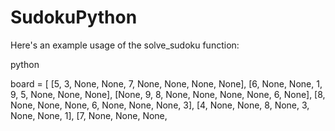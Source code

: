 # SudokuPython

Here's an example usage of the solve_sudoku function:

python

board = [
    [5, 3, None, None, 7, None, None, None, None],
    [6, None, None, 1, 9, 5, None, None, None],
    [None, 9, 8, None, None, None, None, 6, None],
    [8, None, None, None, 6, None, None, None, 3],
    [4, None, None, 8, None, 3, None, None, 1],
    [7, None, None, None,
